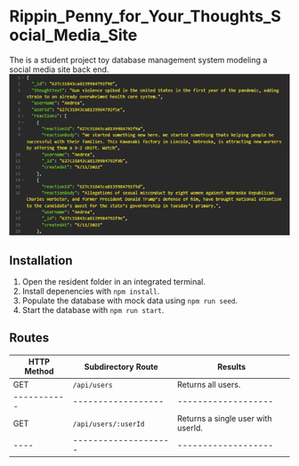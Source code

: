 # Rippin_Penny_for_Your_Thoughts_Social_Media_Site
The is a student project toy database management system modeling a social media site back end.
![Title Screen](./ReadMe/banner.png)
## Installation  
1. Open the resident folder in an integrated terminal.
2. Install depenencies with `npm install`.
3. Populate the database with mock data using `npm run seed`.
4. Start the database with `npm run start`.
## Routes

HTTP Method | Subdirectory Route | Results                    |
----------- | ------------------ | -------------------   
GET         | `/api/users`       | Returns all users.
----------- | ------------------ | -------------------   
GET  | `/api/users/:userId` | Returns a single user with userId.
---- | -------------------- | -------------------   
